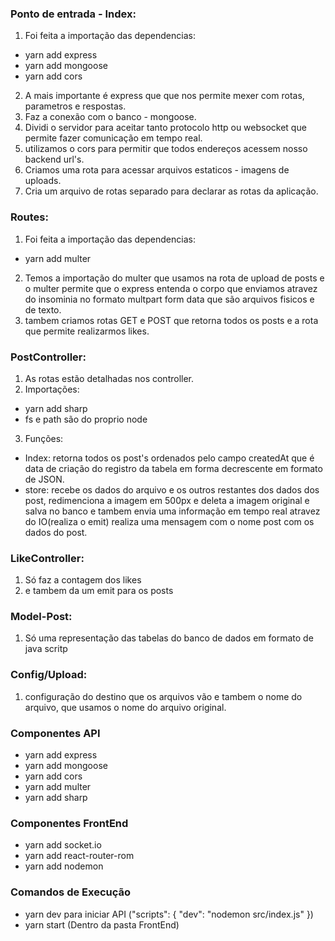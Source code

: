 ### Ponto de entrada - Index:
1. Foi feita a importação das dependencias:
* yarn add express
* yarn add mongoose
* yarn add cors
2. A mais importante é express que que nos permite mexer com rotas, parametros e respostas.
3. Faz a conexão com o banco - mongoose.
4. Dividi o servidor para aceitar tanto protocolo http ou websocket que permite fazer comunicação em tempo real.
5. utilizamos o cors para permitir que todos endereços acessem nosso backend url's.
6. Criamos uma rota para acessar arquivos estaticos - imagens de uploads.
7. Cria um arquivo de rotas separado para declarar as rotas da aplicação. 

### Routes:
1. Foi feita a importação das dependencias:
* yarn add multer
2. Temos a importação do multer que usamos na rota de upload de posts e o multer permite que o express entenda o corpo que enviamos atravez do insominia no formato multpart form data que são arquivos fisicos e de texto.
3. tambem criamos rotas GET e POST que retorna todos os posts e a rota que permite realizarmos likes.

### PostController:
1. As rotas estão detalhadas nos controller.
2. Importações:
* yarn add sharp
* fs e path são do proprio node
3. Funções:
* Index: retorna todos os post's ordenados pelo campo createdAt que é data de criação do registro da tabela em forma decrescente em formato de JSON.
* store: recebe os dados do arquivo e os outros restantes dos dados dos post, redimenciona a imagem em 500px e deleta a imagem original e salva no banco e tambem envia uma informação em tempo real atravez do IO(realiza o emit) realiza uma mensagem com o nome post com os dados do post.

### LikeController:
1. Só faz a contagem dos likes
2. e tambem da um emit para os posts

### Model-Post:
1. Só uma representação das tabelas do banco de dados em formato de java scritp

### Config/Upload: 
1. configuração do destino que os arquivos vão e tambem o nome do arquivo, que usamos o nome do arquivo original.

### Componentes API

* yarn add express
* yarn add mongoose
* yarn add cors
* yarn add multer
* yarn add sharp

### Componentes FrontEnd

* yarn add socket.io
* yarn add react-router-rom 
* yarn add nodemon

### Comandos de Execução

* yarn dev para iniciar API ("scripts": {
    "dev": "nodemon src/index.js"
  })
* yarn start (Dentro da pasta FrontEnd)
